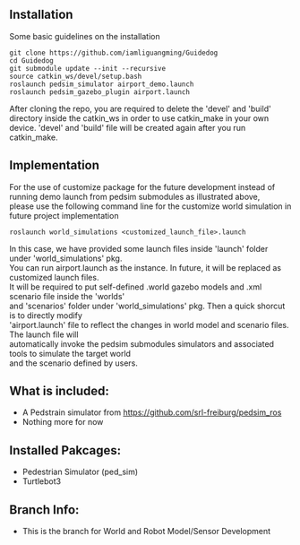 ## Installation

Some basic guidelines on the installation
```
git clone https://github.com/iamliguangming/Guidedog 
cd Guidedog
git submodule update --init --recursive
source catkin_ws/devel/setup.bash
roslaunch pedsim_simulator airport_demo.launch 
roslaunch pedsim_gazebo_plugin airport.launch
```
After cloning the repo, you are required to delete the 'devel' and 'build' directory inside the catkin_ws in order to use catkin_make in your own device. 
'devel' and 'build' file will be created again after you run catkin_make.  

## Implementation  

For the use of customize package for the future development instead of running demo launch from pedsim submodules as illustrated above,  
please use the following command line for the customize world simulation in future project implementation 
```
roslaunch world_simulations <customized_launch_file>.launch
```  
In this case, we have provided some launch files inside 'launch' folder under 'world_simulations' pkg.  
You can run airport.launch as the instance. In future, it will be replaced as customized launch files.  
It will be required to put self-defined .world gazebo models and .xml scenario file inside the 'worlds'  
and 'scenarios' folder under 'world_simulations' pkg. Then a quick shorcut is to directly modify  
'airport.launch' file to reflect the changes in world model and scenario files. The launch file will  
automatically invoke the pedsim submodules simulators and associated tools to simulate the target world  
and the scenario defined by users. 
## What is included:
- A Pedstrain simulator from https://github.com/srl-freiburg/pedsim_ros
- Nothing more for now

## Installed Pakcages:
- Pedestrian Simulator (ped_sim)
- Turtlebot3
## Branch Info:
- This is the branch for World and Robot Model/Sensor Development
